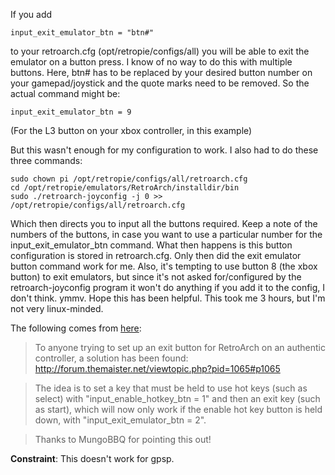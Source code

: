 If you add

    input_exit_emulator_btn = "btn#"

to your retroarch.cfg (opt/retropie/configs/all) you will be able to exit the emulator on a button press. I know of no way to do this with multiple buttons. Here, btn# has to be replaced by your desired button number on your gamepad/joystick and the quote marks need to be removed. So the actual command might be:

    input_exit_emulator_btn = 9

(For the L3 button on your xbox controller, in this example)

But this wasn't enough for my configuration to work. I also had to do these three commands:

    sudo chown pi /opt/retropie/configs/all/retroarch.cfg
    cd /opt/retropie/emulators/RetroArch/installdir/bin
    sudo ./retroarch-joyconfig -j 0 >> /opt/retropie/configs/all/retroarch.cfg

Which then directs you to input all the buttons required. Keep a note of the numbers of the buttons, in case you want to use a particular number for the input_exit_emulator_btn command. What then happens is this button configuration is stored in retroarch.cfg. Only then did the exit emulator button command work for me. Also, it's tempting to use button 8 (the xbox button) to exit emulators, but since it's not asked for/configured by the retroarch-joyconfig program it won't do anything if you add it to the config, I don't think. ymmv. Hope this has been helpful. This took me 3 hours, but I'm not very linux-minded.

The following comes from [here](http://www.raspberrypi.org/phpBB3/viewtopic.php?p=250689#p250689):

> To anyone trying to set up an exit button for RetroArch on an authentic controller, a solution has been found: http://forum.themaister.net/viewtopic.php?pid=1065#p1065

> The idea is to set a key that must be held to use hot keys (such as select) with "input_enable_hotkey_btn = 1" and then an exit key (such as start), which will now only work if the enable hot key button is held down, with "input_exit_emulator_btn = 2".

> Thanks to MungoBBQ for pointing this out!

**Constraint**: This doesn't work for gpsp.
